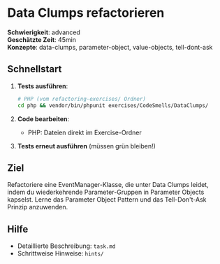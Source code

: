 # Data Clumps refactorieren

**Schwierigkeit**: advanced  
**Geschätzte Zeit**: 45min  
**Konzepte**: data-clumps, parameter-object, value-objects, tell-dont-ask

## Schnellstart

1. **Tests ausführen**:
   ```bash
   # PHP (vom refactoring-exercises/ Ordner)
   cd php && vendor/bin/phpunit exercises/CodeSmells/DataClumps/
   ```

2. **Code bearbeiten**: 
   - PHP: Dateien direkt im Exercise-Ordner

3. **Tests erneut ausführen** (müssen grün bleiben!)

## Ziel

Refactoriere eine EventManager-Klasse, die unter Data Clumps leidet, indem du wiederkehrende Parameter-Gruppen in Parameter Objects kapselst. Lerne das Parameter Object Pattern und das Tell-Don't-Ask Prinzip anzuwenden.

## Hilfe

- Detaillierte Beschreibung: `task.md`
- Schrittweise Hinweise: `hints/`